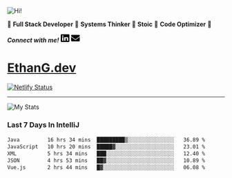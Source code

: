 <img src="https://i.giphy.com/media/3PAL5bChWnak0WJ32x/giphy.webp" alt="Hi!">

:star2: **Full Stack Developer** :star2: **Systems Thinker** :star2: **Stoic** :star2: **Code Optimizer** :star2:

***Connect with me!*** <a href="https://www.linkedin.com/in/ethan-glover/"><img src="https://raw.githubusercontent.com/eglove/eglove/eeb591600b73da426bd298d229e2fd96df019488/linkedin-brands.svg" alt="LinkedIn" width="20px" height="20px"></a> <a href="mailto:hello@ethang.email"><img src="https://raw.githubusercontent.com/eglove/eglove/47aceecf4819797d993f5facc7764cb99d0ab039/envelope-solid.svg" alt="Email" width="20px" height="20px"></a>

# [EthanG.dev](https://ethang.dev/)

[![Netlify Status](https://api.netlify.com/api/v1/badges/386a0047-e6d7-4b02-af54-535d4fdd1866/deploy-status)](https://app.netlify.com/sites/focused-elion-be8588/deploys)

<hr>

![My Stats](https://github-readme-stats.vercel.app/api?username=eglove&show_icons=true&theme=default&count_private=true)

### Last 7 Days In IntelliJ
<!--START_SECTION:waka-->
```text
Java         16 hrs 34 mins  █████████▒░░░░░░░░░░░░░░░   36.89 % 
JavaScript   10 hrs 20 mins  █████▓░░░░░░░░░░░░░░░░░░░   23.01 % 
XML          5 hrs 34 mins   ███░░░░░░░░░░░░░░░░░░░░░░   12.40 % 
JSON         4 hrs 53 mins   ██▓░░░░░░░░░░░░░░░░░░░░░░   10.89 % 
Vue.js       2 hrs 44 mins   █▓░░░░░░░░░░░░░░░░░░░░░░░   06.08 % 
```
<!--END_SECTION:waka-->
